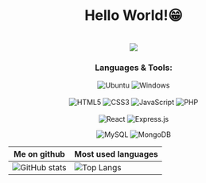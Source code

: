 <h1 align=center> Hello World!😁 </h1>
<h1 align=center><img src="https://readme-typing-svg.herokuapp.com?font=jetbrains+mono&color=%teal&size=23&center=true&vCenter=true&lines=RAMANANTSOA+Rotsiniaina"></h1>
<!-- 
<p align="center">
    <img src="https://github-readme-streak-stats.herokuapp.com?user=NOOBIERAM&theme=solarized-dark&theme=leafy&ring=047884&sideNums=06ACBD&dates=06ACBD&currStreakNum=06ACBD&currStreakLabel=06ACBD&background=ffffff00&hide_border=true&stroke=ffffff00" alt="GitHub Stats" /> </p> -->
    
<!-- <div align="center"> 

[![](https://visitcount.itsvg.in/api?id=tohynyaina&icon=0&color=0)](https://visitcount.itsvg.in) 
<br>

[![Portfolio](https://img.shields.io/badge/Portfolio-%23000000.svg?style=for-the-badge&logo=firefox&logoColor=#FF7139)](https://tohynyaina.vercel.app/)

</div> -->

<h3 align="center">Languages & Tools:</h3>
<div align="center"> 


    
![Ubuntu](https://img.shields.io/badge/Ubuntu-E95420?style=for-the-badge&logo=ubuntu&logoColor=white) ![Windows](https://img.shields.io/badge/Windows-0078D6?style=for-the-badge&logo=windows&logoColor=white)
<br>    
![HTML5](https://img.shields.io/badge/html5-%23E34F26.svg?style=for-the-badge&logo=html5&logoColor=white) ![CSS3](https://img.shields.io/badge/css3-%231572B6.svg?style=for-the-badge&logo=css3&logoColor=white) ![JavaScript](https://img.shields.io/badge/javascript-%23323330.svg?style=for-the-badge&logo=javascript&logoColor=%23F7DF1E) ![PHP](https://img.shields.io/badge/php-%23777BB4.svg?style=for-the-badge&logo=php&logoColor=white)
<br>    
![React](https://img.shields.io/badge/react-%2320232a.svg?style=for-the-badge&logo=react&logoColor=%2361DAFB) ![Express.js](https://img.shields.io/badge/express.js-%23404d59.svg?style=for-the-badge&logo=express&logoColor=%2361DAFB) 
<br>
  
![MySQL](https://img.shields.io/badge/mysql-%2300f.svg?style=for-the-badge&logo=mysql&logoColor=white)  ![MongoDB](https://img.shields.io/badge/MongoDB-%234ea94b.svg?style=for-the-badge&logo=mongodb&logoColor=white)  
    
</div>



  Me on github                                                                                                                                             | Most used languages |
-------------------------------------------------------------------------------------------------------------------------------------------------------- | --------------------------- |
![GitHub stats](https://github-readme-stats.vercel.app/api?username=NOOBIERAM&theme=blue-green&hide_border=true&include_all_commits=false&count_private=false) | ![Top Langs](https://github-readme-stats.vercel.app/api/top-langs/?username=NOOBIERAM&theme=blue-green&hide_border=true&include_all_commits=false&count_private=false&layout=compact) 
 